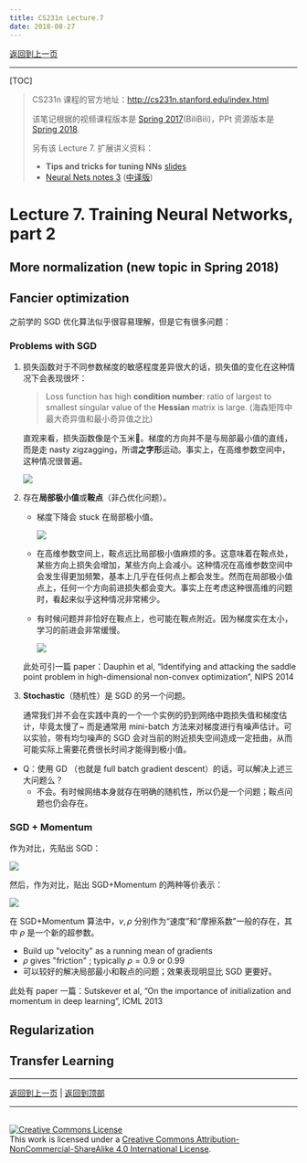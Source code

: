 ```yaml
---
title: CS231n Lecture.7
date: 2018-08-27
---
```


[返回到上一页](./index.html)

---

[TOC]



> CS231n 课程的官方地址：http://cs231n.stanford.edu/index.html
>
> 该笔记根据的视频课程版本是 [Spring 2017](https://www.bilibili.com/video/av17204303/?p=16)(BiliBili)，PPt 资源版本是 [Spring 2018](http://cs231n.stanford.edu/syllabus.html).
>
> 另有该 Lecture 7. 扩展讲义资料：
>
> - **Tips and tricks for tuning NNs** [slides](https://docs.google.com/presentation/d/183aCHcSq-YsaokZrqI3khuy_zPbehG-XgkyA6L5W4t4/edit?usp=sharing)
> - [Neural Nets notes 3](http://cs231n.github.io/neural-networks-3/) ([中译版](./CS231n_Neural_Nets_notes_3.html))



# Lecture 7. Training Neural Networks, part 2





## More normalization (new topic in Spring 2018)







## Fancier optimization

之前学的 SGD 优化算法似乎很容易理解，但是它有很多问题：



### Problems with SGD

1. 损失函数对于不同参数梯度的敏感程度差异很大的话，损失值的变化在这种情况下会表现很坏：

   > Loss function has high **condition number**: ratio of largest to smallest singular value of the **Hessian** matrix is large. (海森矩阵中最大奇异值和最小奇异值之比)

   直观来看，损失函数像是个玉米🌽。梯度的方向并不是与局部最小值的直线，而是走 nasty zigzagging，所谓**之字形**运动。事实上，在高维参数空间中，这种情况很普遍。

   ![](https://i.loli.net/2018/08/27/5b8401d7d3290.png)

2. 存在**局部极小值**或**鞍点**（非凸优化问题）。

   - 梯度下降会 stuck 在局部极小值。

     ![](https://i.loli.net/2018/08/27/5b840313db264.png)

   - 在高维参数空间上，鞍点远比局部极小值麻烦的多。这意味着在鞍点处，某些方向上损失会增加，某些方向上会减小。这种情况在高维参数空间中会发生得更加频繁，基本上几乎在任何点上都会发生。然而在局部极小值点上，任何一个方向前进损失都会变大。事实上在考虑这种很高维的问题时，看起来似乎这种情况非常稀少。

   - 有时候问题并非恰好在鞍点上，也可能在鞍点附近。因为梯度实在太小，学习的前进会非常缓慢。

     ![](https://i.loli.net/2018/08/27/5b84032545c86.png)

   此处可引一篇 paper：Dauphin et al, “Identifying and attacking the saddle point problem in high-dimensional non-convex optimization”, NIPS 2014

3. **Stochastic**（随机性）是 SGD 的另一个问题。

   通常我们并不会在实践中真的一个一个实例的扔到网络中跑损失值和梯度估计，毕竟太慢了~ 而是通常用 mini-batch 方法来对梯度进行有噪声估计。可以实验，带有均匀噪声的 SGD 会对当前的附近损失空间造成一定扭曲，从而可能实际上需要花费很长时间才能得到极小值。

- Q：使用 GD （也就是 full batch gradient descent）的话，可以解决上述三大问题么？
  - 不会。有时候网络本身就存在明确的随机性，所以仍是一个问题；鞍点问题也仍会存在。



### SGD + Momentum

作为对比，先贴出 SGD：

![](https://i.loli.net/2018/08/27/5b840e0b85137.png)

然后，作为对比，贴出 SGD+Momentum 的两种等价表示：

![](https://i.loli.net/2018/08/27/5b840e411ba53.png)

在 SGD+Momentum 算法中，$v, \rho$ 分别作为“速度”和“摩擦系数”一般的存在，其中 $\rho$ 是一个新的超参数。

- Build up "velocity" as a running mean of gradients
- $\rho$ gives "friction" ; typically $\rho=0.9 \text{ or } 0.99$
- 可以较好的解决局部最小和鞍点的问题；效果表现明显比 SGD 更要好。

此处有 paper 一篇：Sutskever et al, “On the importance of initialization and momentum in deep learning”, ICML 2013




## Regularization







## Transfer Learning



















---

[返回到上一页](./index.html) | [返回到顶部](./cs231n_7.html)

---
<br>
<a rel="license" href="http://creativecommons.org/licenses/by-nc-sa/4.0/"><img alt="Creative Commons License" style="border-width:0" src="https://i.creativecommons.org/l/by-nc-sa/4.0/88x31.png" /></a><br />This work is licensed under a <a rel="license" href="http://creativecommons.org/licenses/by-nc-sa/4.0/">Creative Commons Attribution-NonCommercial-ShareAlike 4.0 International License</a>.
<br>

<script type="application/json" class="js-hypothesis-config">
  {
    "openSidebar": false,
    "showHighlights": true,
    "theme": classic,
    "enableExperimentalNewNoteButton": true
  }
</script>
<script async src="https://hypothes.is/embed.js"></script>